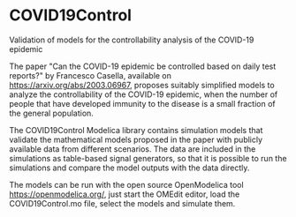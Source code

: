 # COVID19Control
Validation of models for the controllability analysis of the COVID-19 epidemic

The paper "Can the COVID-19 epidemic be controlled based on daily test reports?" by Francesco Casella, available on https://arxiv.org/abs/2003.06967, proposes suitably simplified models to analyze the controllability of the COVID-19 epidemic, when the number of people that have developed immunity to the disease is a small fraction of the general population.

The COVID19Control Modelica library contains simulation models that validate the mathematical models proposed in the paper with publicly available data from different scenarios. The data are included in the simulations as table-based signal generators, so that it is possible to run the simulations and compare the model outputs with the data directly.

The models can be run with the open source OpenModelica tool https://openmodelica.org/, just start the OMEdit editor, load the COVID19Control.mo file, select the models and simulate them.
